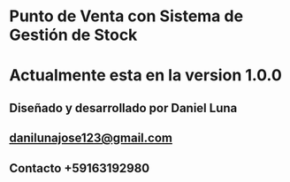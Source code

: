 # Punto de Venta con Sistema de Gestión de Stock
# Actualmente esta en la version 1.0.0
## Diseñado y desarrollado por Daniel Luna
## danilunajose123@gmail.com
## Contacto +59163192980
